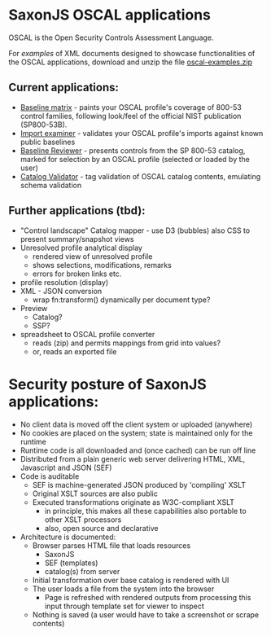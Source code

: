 
# SaxonJS OSCAL applications

OSCAL is the Open Security Controls Assessment Language.

For *examples* of XML documents designed to showcase functionalities of the OSCAL applications, download and unzip the file [oscal-examples.zip](oscal-examples.zip "oscal-examples.zip")

## Current applications:

* [Baseline matrix](baseline-matrix) - paints your OSCAL profile's coverage of 800-53 control families, following look/feel of the official NIST publication (SP800-53B).
* [Import examiner](import-examiner) - validates your OSCAL profile's imports against known public baselines
* [Baseline Reviewer](baseline-reviewer) - presents controls from the SP 800-53 catalog, marked for selection by an OSCAL profile (selected or loaded by the user)
* [Catalog Validator](validator/catalog.html) - tag validation of OSCAL catalog contents, emulating schema validation
 
## Further applications (tbd):

- "Control landscape" Catalog mapper - use D3 (bubbles) also CSS to present summary/snapshot views
- Unresolved profile analytical display
  - rendered view of unresolved profile
  - shows selections, modifications, remarks
  - errors for broken links etc.
- profile resolution (display)
- XML - JSON conversion
  - wrap fn:transform() dynamically per document type?
- Preview
  - Catalog?
  - SSP?
- spreadsheet to OSCAL profile converter
  - reads (zip) and permits mappings from grid into values?
  - or, reads an exported file

# Security posture of SaxonJS applications:

* No client data is moved off the client system or uploaded (anywhere)
* No cookies are placed on the system; state is maintained only for the runtime
* Runtime code is all downloaded and (once cached) can be run off line
* Distributed from a plain generic web server delivering HTML, XML, Javascript and JSON (SEF)
* Code is auditable
  * SEF is machine-generated JSON produced by 'compiling' XSLT
  * Original XSLT sources are also public
  * Executed transformations originate as W3C-compliant XSLT
    * in principle, this makes all these capabilities also portable to other XSLT processors
    * also, open source and declarative
* Architecture is documented:
  * Browser parses HTML file that loads resources
    * SaxonJS
    * SEF (templates)
    * catalog(s) from server
  * Initial transformation over base catalog is rendered with UI
  * The user loads a file from the system into the browser
    * Page is refreshed with rendered outputs from processing this input through template set for viewer to inspect
  * Nothing is saved (a user would have to take a screenshot or scrape contents)
